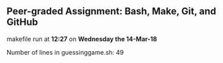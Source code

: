 ## Peer-graded Assignment: Bash, Make, Git, and GitHub
makefile run at **12:27** on **Wednesday the 14-Mar-18**
 
Number of lines in guessinggame.sh:
49
